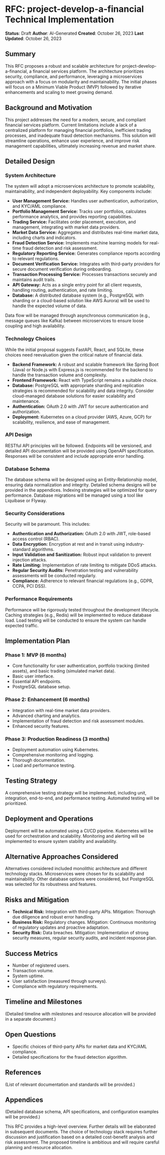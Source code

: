 # RFC: project-develop-a-financial Technical Implementation

**Status**: Draft
**Author**: AI-Generated
**Created**: October 26, 2023
**Last Updated**: October 26, 2023

## Summary

This RFC proposes a robust and scalable architecture for project-develop-a-financial, a financial services platform.  The architecture prioritizes security, compliance, and performance, leveraging a microservices approach with a focus on modularity and maintainability.  The initial phases will focus on a Minimum Viable Product (MVP) followed by iterative enhancements and scaling to meet growing demand.

## Background and Motivation

This project addresses the need for a modern, secure, and compliant financial services platform.  Current limitations include a lack of a centralized platform for managing financial portfolios, inefficient trading processes, and inadequate fraud detection mechanisms.  This solution will streamline operations, enhance user experience, and improve risk management capabilities, ultimately increasing revenue and market share.

## Detailed Design

### System Architecture

The system will adopt a microservices architecture to promote scalability, maintainability, and independent deployability. Key components include:

* **User Management Service:** Handles user authentication, authorization, and KYC/AML compliance.
* **Portfolio Management Service:** Tracks user portfolios, calculates performance analytics, and provides reporting capabilities.
* **Trading Service:** Facilitates order placement, execution, and management, integrating with market data providers.
* **Market Data Service:** Aggregates and distributes real-time market data, including charts and indicators.
* **Fraud Detection Service:** Implements machine learning models for real-time fraud detection and risk assessment.
* **Regulatory Reporting Service:** Generates compliance reports according to relevant regulations.
* **Document Verification Service:** Integrates with third-party providers for secure document verification during onboarding.
* **Transaction Processing Service:** Processes transactions securely and maintains audit trails.
* **API Gateway:** Acts as a single entry point for all client requests, handling routing, authentication, and rate limiting.
* **Database:** A distributed database system (e.g., PostgreSQL with sharding or a cloud-based solution like AWS Aurora) will be used to handle the expected volume of data.

Data flow will be managed through asynchronous communication (e.g., message queues like Kafka) between microservices to ensure loose coupling and high availability.

### Technology Choices

While the initial proposal suggests FastAPI, React, and SQLite, these choices need reevaluation given the critical nature of financial data.

* **Backend Framework:**  A robust and scalable framework like Spring Boot (Java) or Node.js with Express.js is recommended for the backend to handle the transaction volume and complexity.
* **Frontend Framework:** React with TypeScript remains a suitable choice.
* **Database:** PostgreSQL with appropriate sharding and replication strategies is recommended for scalability and data integrity.  Consider cloud-managed database solutions for easier scalability and maintenance.
* **Authentication:** OAuth 2.0 with JWT for secure authentication and authorization.
* **Deployment:** Kubernetes on a cloud provider (AWS, Azure, GCP) for scalability, resilience, and ease of management.

### API Design

RESTful API principles will be followed.  Endpoints will be versioned, and detailed API documentation will be provided using OpenAPI specification.  Responses will be consistent and include appropriate error handling.

### Database Schema

The database schema will be designed using an Entity-Relationship model, ensuring data normalization and integrity.  Detailed schema designs will be provided in the appendices.  Indexing strategies will be optimized for query performance.  Database migrations will be managed using a tool like Liquibase or Flyway.

### Security Considerations

Security will be paramount.  This includes:

* **Authentication and Authorization:** OAuth 2.0 with JWT, role-based access control (RBAC).
* **Data Encryption:** Encryption at rest and in transit using industry-standard algorithms.
* **Input Validation and Sanitization:** Robust input validation to prevent injection attacks.
* **Rate Limiting:** Implementation of rate limiting to mitigate DDoS attacks.
* **Regular Security Audits:**  Penetration testing and vulnerability assessments will be conducted regularly.
* **Compliance:**  Adherence to relevant financial regulations (e.g., GDPR, CCPA, PCI DSS).

### Performance Requirements

Performance will be rigorously tested throughout the development lifecycle.  Caching strategies (e.g., Redis) will be implemented to reduce database load.  Load testing will be conducted to ensure the system can handle expected traffic.

## Implementation Plan

### Phase 1: MVP (6 months)

* Core functionality for user authentication, portfolio tracking (limited assets), and basic trading (simulated market data).
* Basic user interface.
* Essential API endpoints.
* PostgreSQL database setup.

### Phase 2: Enhancement (6 months)

* Integration with real-time market data providers.
* Advanced charting and analytics.
* Implementation of fraud detection and risk assessment modules.
* Enhanced security features.

### Phase 3: Production Readiness (3 months)

* Deployment automation using Kubernetes.
* Comprehensive monitoring and logging.
* Thorough documentation.
* Load and performance testing.


## Testing Strategy

A comprehensive testing strategy will be implemented, including unit, integration, end-to-end, and performance testing.  Automated testing will be prioritized.

## Deployment and Operations

Deployment will be automated using a CI/CD pipeline.  Kubernetes will be used for orchestration and scalability.  Monitoring and alerting will be implemented to ensure system stability and availability.

## Alternative Approaches Considered

Alternatives considered included monolithic architecture and different technology stacks.  Microservices were chosen for its scalability and maintainability.  Other database options were considered, but PostgreSQL was selected for its robustness and features.

## Risks and Mitigation

* **Technical Risk:** Integration with third-party APIs.  Mitigation: Thorough due diligence and robust error handling.
* **Business Risk:** Regulatory changes. Mitigation: Continuous monitoring of regulatory updates and proactive adaptation.
* **Security Risk:** Data breaches. Mitigation:  Implementation of strong security measures, regular security audits, and incident response plan.


## Success Metrics

* Number of registered users.
* Transaction volume.
* System uptime.
* User satisfaction (measured through surveys).
* Compliance with regulatory requirements.


## Timeline and Milestones

(Detailed timeline with milestones and resource allocation will be provided in a separate document.)


## Open Questions

* Specific choices of third-party APIs for market data and KYC/AML compliance.
* Detailed specifications for the fraud detection algorithm.


## References

(List of relevant documentation and standards will be provided.)


## Appendices

(Detailed database schema, API specifications, and configuration examples will be provided.)


This RFC provides a high-level overview.  Further details will be elaborated in subsequent documents.  The choice of technology stack requires further discussion and justification based on a detailed cost-benefit analysis and risk assessment.  The proposed timeline is ambitious and will require careful planning and resource allocation.
